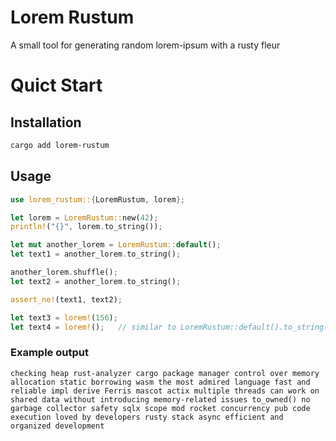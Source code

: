 # Lorem Rustum

A small tool for generating random lorem-ipsum with a rusty fleur

# Quict Start

## Installation

```bash
cargo add lorem-rustum
```

## Usage

```rust
use lorem_rustum::{LoremRustum, lorem};

let lorem = LoremRustum::new(42);
println!("{}", lorem.to_string());

let mut another_lorem = LoremRustum::default();
let text1 = another_lorem.to_string();

another_lorem.shuffle();
let text2 = another_lorem.to_string();

assert_ne!(text1, text2);

let text3 = lorem!(156);
let text4 = lorem!();   // similar to LoremRustum::default().to_string()
```

### Example output

```
checking heap rust-analyzer cargo package manager control over memory allocation static borrowing wasm the most admired language fast and reliable impl derive Ferris mascot actix multiple threads can work on shared data without introducing memory-related issues to_owned() no garbage collector safety sqlx scope mod rocket concurrency pub code execution loved by developers rusty stack async efficient and organized development

```
